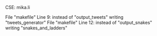 CSE: mika.li

File "makefile" Line 9: instead of "output_tweets" writing "tweets_generator"
File "makefile" Line 12: instead of "output_snakes" writing "snakes_and_ladders"
